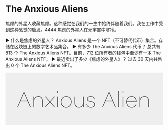 # The Anxious Aliens

焦虑的外星人收藏焦虑。这种感觉在我们的一生中始终伴随着我们。我在工作中受到这种感觉的启发。4444 焦虑的外星人在元宇宙中寒冷。

▶ 什么是焦虑的外星人？
Anxious Aliens 是一个 NFT（不可替代代币）集合。存储在区块链上的数字艺术品集合。
▶ 有多少 The Anxious Aliens 代币？
总共有 813 个 The Anxious Aliens NFT。目前，712 位所有者的钱包中至少有一本 The Anxious Aliens NTF。
▶ 最近卖出了多少《焦虑的外星人》？
过去 30 天内共售出 0 个 The Anxious Aliens NFT。

![1500x500](1500x500.jpg)
